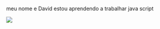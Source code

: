meu nome e David
estou aprendendo a trabalhar java script


![](https://img.shields.io/badge/JavaScript-323330?style=for-the-badge&logo=javascript&logoColor=F7DF1E)
